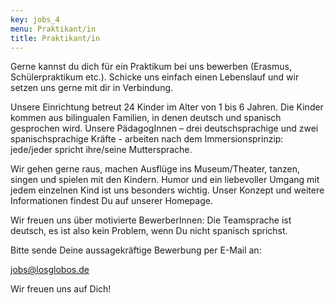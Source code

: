 ```yaml
---
key: jobs_4
menu: Praktikant/in
title: Praktikant/in
---
```

Gerne kannst du dich für ein Praktikum bei uns bewerben (Erasmus, Schülerpraktikum etc.).
Schicke uns einfach einen Lebenslauf und wir setzen uns gerne mit dir in Verbindung.

Unsere Einrichtung betreut 24 Kinder im Alter von 1 bis 6 Jahren.
Die Kinder kommen aus bilingualen Familien, in denen deutsch und spanisch gesprochen wird.
Unsere PädagogInnen – drei deutschsprachige und zwei spanischsprachige Kräfte - arbeiten nach dem Immersionsprinzip: jede/jeder spricht ihre/seine Muttersprache.
                    
Wir gehen gerne raus, machen Ausflüge ins Museum/Theater, tanzen, singen und spielen mit den Kindern. Humor und ein liebevoller Umgang mit jedem einzelnen Kind ist uns besonders wichtig. 
Unser Konzept und weitere Informationen findest Du auf unserer Homepage.
                    
Wir freuen uns über motivierte BewerberInnen: Die Teamsprache ist deutsch, es ist also kein Problem, wenn Du nicht spanisch sprichst.

Bitte sende Deine aussagekräftige Bewerbung per E-Mail an:

[jobs@losglobos.de](mailto:jobs@losglobos.de)

Wir freuen uns auf Dich!
